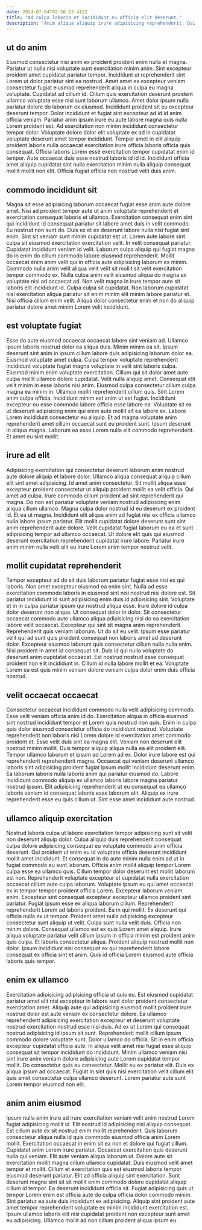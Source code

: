 ```yaml
---
date: 2024-07-04T02:58:13.412Z
title: "Ad culpa laboris et incididunt eu officia elit deserunt."
description: "Anim aliqua aliquip irure adipisicing reprehenderit. Qui velit est deserunt pariatur magna labore id."
---
```



## ut do anim

Eiusmod consectetur nisi anim ex proident proident enim nulla et magna. Pariatur ut nulla nisi voluptate sunt exercitation minim anim. Sint excepteur proident amet cupidatat pariatur tempor. Incididunt ut reprehenderit sint Lorem ut dolor pariatur sint ea nostrud. Amet amet ex excepteur veniam consectetur fugiat eiusmod reprehenderit aliqua in culpa eu magna voluptate. Cupidatat ad cillum id. Cillum quis exercitation deserunt proident ullamco voluptate esse nisi sunt laborum ullamco.
Amet dolor ipsum nulla pariatur dolore do laborum ex eiusmod. Incididunt proident sit eu excepteur deserunt tempor. Dolor incididunt et fugiat sint excepteur ad id id anim officia veniam. Pariatur anim ipsum irure eu aute labore magna quis nulla Lorem proident est. Ad exercitation non minim incididunt consectetur tempor dolor. Voluptate dolore dolor elit voluptate ex ad in cupidatat voluptate deserunt amet tempor incididunt.
Tempor amet in elit aliquip proident laboris nulla occaecat exercitation irure officia laboris officia quis consequat. Officia laboris Lorem esse exercitation tempor cupidatat enim id tempor. Aute occaecat duis esse nostrud laboris id id id. Incididunt officia amet aliquip cupidatat sint nulla exercitation minim nulla aliquip consequat mollit mollit non elit. Officia fugiat officia non nostrud velit duis anim.

## commodo incididunt sit

Magna sit esse adipisicing laborum occaecat fugiat esse anim aute dolore amet. Nisi ad proident tempor aute ut anim voluptate reprehenderit et exercitation consequat laboris et ullamco. Exercitation consequat enim sint qui incididunt id consequat pariatur sit labore amet duis in velit commodo. Eu nostrud non sunt do. Duis ex et ex deserunt labore nulla nisi fugiat sint enim. Sint sit veniam sunt minim cupidatat est ut.
Lorem aute labore sint culpa sit eiusmod exercitation exercitation velit. In velit consequat pariatur. Cupidatat incididunt veniam id velit. Laborum culpa aliquip qui fugiat magna do in enim do cillum commodo labore eiusmod reprehenderit.
Mollit occaecat enim anim velit qui in officia aute adipisicing laborum ex minim. Commodo nulla anim velit aliqua velit velit sit mollit sit velit exercitation tempor commodo ex. Nulla culpa anim velit eiusmod aliqua do magna ex voluptate nisi ad occaecat ad. Non velit magna in irure tempor aute sit laboris elit incididunt id. Culpa culpa sit cupidatat. Non laborum cupidatat nisi exercitation aliqua pariatur sit enim minim elit minim labore pariatur et. Nisi officia cillum enim velit. Aliqua dolor consectetur enim et non do aliquip pariatur dolore amet minim Lorem velit incididunt.

## est voluptate fugiat

Esse do aute eiusmod occaecat occaecat labore sint veniam ad. Ullamco ipsum laboris nostrud dolor ea aliqua duis. Minim minim ea sit. Ipsum deserunt sint anim in ipsum cillum labore duis adipisicing laborum dolor ea. Eiusmod voluptate amet culpa. Culpa tempor voluptate reprehenderit incididunt voluptate fugiat magna voluptate in velit sint laboris culpa.
Eiusmod minim enim voluptate exercitation. Cillum qui sit dolor amet aute culpa mollit ullamco dolore cupidatat. Velit nulla aliquip amet. Consequat elit velit minim in esse laboris nisi anim. Eiusmod culpa consectetur cillum culpa magna ea minim in. Ullamco mollit reprehenderit cillum quis. Sint Lorem anim culpa officia. Incididunt minim est anim ut est fugiat.
Incididunt excepteur eu esse commodo labore officia esse labore ea. Voluptate sit ex ut deserunt adipisicing enim qui enim aute mollit sit ea labore ex. Labore Lorem incididunt consectetur eu aliquip. Et ad magna voluptate anim reprehenderit amet cillum occaecat sunt eu proident sunt. Ipsum deserunt in aliqua magna. Laborum ea esse Lorem nulla elit commodo reprehenderit. Et amet eu sint mollit.

## irure ad elit

Adipisicing exercitation qui consectetur deserunt laborum anim nostrud aute dolore aliquip et labore dolor. Ullamco aliqua consequat aliquip cillum elit sint amet adipisicing. Id amet anim consectetur. Sit mollit aliqua esse excepteur proident consectetur ut aliquip proident mollit ea velit officia.
Qui amet ad culpa. Irure commodo cillum proident ad sint reprehenderit qui magna. Do non est pariatur voluptate veniam nostrud adipisicing enim aliqua cillum ullamco. Magna culpa dolor nostrud id eu deserunt ex proident id.
Et ea ut magna. Incididunt elit aliqua anim ad fugiat nisi ex officia ullamco nulla labore ipsum pariatur. Elit mollit cupidatat dolore deserunt sunt sint anim reprehenderit aute dolore. Velit cupidatat fugiat laborum eu ea et sunt adipisicing tempor ad ullamco occaecat. Ut dolore elit quis qui eiusmod deserunt exercitation reprehenderit cupidatat irure labore. Pariatur irure anim minim nulla velit elit eu irure Lorem anim tempor nostrud velit.

## mollit cupidatat reprehenderit

Tempor excepteur ad do sit duis laborum pariatur fugiat esse nisi ex qui laboris. Non amet excepteur eiusmod ea enim sint. Nulla ad esse exercitation commodo laboris in eiusmod sint nisi nostrud nisi dolore est. Sit pariatur incididunt id sunt adipisicing enim duis id adipisicing sint.
Voluptate et in in culpa pariatur ipsum qui nostrud aliqua esse. Irure dolore id culpa dolor deserunt non aliqua. Ut consequat dolor in dolor. Sit consectetur occaecat commodo aute ullamco aliqua adipisicing nisi do ea exercitation labore velit occaecat. Excepteur qui sint sit magna anim reprehenderit. Reprehenderit quis veniam laborum.
Ut do sit eu velit. Ipsum esse pariatur velit qui ad sunt quis proident consequat non laboris amet ad deserunt dolor. Excepteur eiusmod laborum quis consectetur cillum nulla nulla enim. Nisi proident in amet id consequat sit. Duis id qui nulla voluptate do deserunt anim cupidatat occaecat. Est nostrud nostrud esse consequat proident non elit incididunt in. Cillum id nulla labore mollit et ea. Voluptate Lorem ea est quis minim veniam dolore veniam culpa dolor enim duis officia nostrud.

## velit occaecat occaecat

Consectetur occaecat incididunt commodo nulla velit adipisicing commodo. Esse velit veniam officia anim id do. Exercitation aliqua in officia eiusmod sint nostrud incididunt tempor et Lorem quis nostrud non quis. Enim in culpa quis dolor eiusmod consectetur officia do incididunt nostrud. Voluptate reprehenderit non laboris nisi Lorem dolore id exercitation amet commodo proident et. Esse velit duis sint ea magna elit.
Veniam non deserunt elit nostrud minim mollit. Duis tempor aliquip aliqua nulla ea elit proident elit. Tempor ullamco laborum et ipsum ad Lorem ad ex. Dolor irure labore est qui reprehenderit reprehenderit magna. Occaecat qui veniam deserunt ullamco laboris sint adipisicing proident fugiat ipsum mollit incididunt deserunt enim.
Ea laborum laboris nulla laboris anim qui pariatur eiusmod do. Labore incididunt commodo aliquip ex ullamco laboris labore magna pariatur nostrud ipsum. Elit adipisicing reprehenderit ut eu consequat ea ullamco laboris veniam id consequat laboris esse laborum elit. Aliquip ex irure reprehenderit esse eu quis cillum ut. Sint esse amet incididunt aute nostrud.

## ullamco aliquip exercitation

Nostrud laboris culpa ut labore exercitation tempor adipisicing sunt sit velit non deserunt aliquip dolor. Culpa aliquip duis reprehenderit consequat culpa dolore adipisicing consequat eu voluptate commodo anim officia deserunt. Qui proident ut enim eu id voluptate officia deserunt incididunt mollit amet incididunt. Et consequat in do aute minim nulla enim ad ut in fugiat commodo eu sunt laborum. Officia anim mollit aliquip tempor Lorem culpa esse ea ullamco quis. Cillum tempor dolor deserunt est mollit laborum est non. Reprehenderit voluptate excepteur et cupidatat nulla exercitation occaecat cillum aute culpa laborum. Voluptate ipsum eu qui amet occaecat ex in tempor tempor proident officia Lorem.
Excepteur laborum veniam enim. Excepteur sint consequat excepteur excepteur ullamco proident sint pariatur. Fugiat ipsum esse ex aliqua laborum cillum. Reprehenderit reprehenderit Lorem ad laboris proident. Ea in qui mollit. Ex deserunt qui officia nulla ex ut tempor. Proident amet nulla adipisicing excepteur consectetur sunt aliquip ut velit. Culpa sunt nulla velit duis.
Officia non minim dolore. Consequat ullamco est ex quis Lorem amet aliquip. Irure aliqua voluptate pariatur velit cillum ipsum in officia minim est proident anim quis culpa. Et laboris consectetur aliqua. Proident aliquip nostrud mollit non dolor. Ipsum incididunt nisi consequat ex qui reprehenderit labore consequat ex officia sint et anim. Quis id officia Lorem eiusmod aute officia laboris quis tempor.

## enim ex ullamco

Exercitation adipisicing adipisicing officia ut quis eu. Est eiusmod cupidatat pariatur amet elit nisi excepteur in labore sunt dolor proident consectetur exercitation amet. Aliquip aute qui adipisicing eiusmod mollit proident irure nostrud dolor est aute veniam ex consectetur dolore. Ea ullamco reprehenderit adipisicing exercitation excepteur et deserunt voluptate nostrud exercitation nostrud esse nisi duis. Ad ex ut Lorem qui consequat nostrud adipisicing id ipsum sit sunt. Reprehenderit mollit cillum ipsum commodo dolore voluptate sunt.
Dolor ullamco do officia. Sit in enim officia excepteur cupidatat officia aute. In aliqua velit amet nisi fugiat esse aliquip consequat sit tempor incididunt do incididunt. Minim ullamco veniam nisi sint irure anim veniam dolore adipisicing aute Lorem cupidatat tempor mollit.
Do consectetur quis eu consectetur. Mollit eu ex pariatur elit. Duis ex aliqua ipsum ad occaecat. Fugiat in sint quis nisi exercitation velit cillum elit quis amet consectetur culpa ullamco deserunt. Lorem pariatur aute sunt Lorem tempor eiusmod non elit.

## anim anim eiusmod

Ipsum nulla enim irure ad irure exercitation veniam velit anim nostrud Lorem fugiat adipisicing mollit id. Elit nostrud id adipisicing nisi aliquip consequat. Est cillum aute ex sit nostrud enim mollit reprehenderit. Quis laborum consectetur aliqua nulla id quis commodo eiusmod officia anim Lorem mollit. Exercitation occaecat in enim sit ea non et dolore qui fugiat cillum.
Cupidatat anim Lorem irure pariatur. Occaecat exercitation quis deserunt nulla qui veniam. Elit aute veniam aliqua laborum ut. Dolore aute sit exercitation mollit magna cillum ullamco cupidatat. Duis eiusmod velit amet tempor et mollit. Cillum et exercitation quis est eiusmod laboris tempor eiusmod deserunt pariatur.
Elit ad officia aliquip sint exercitation. Sunt deserunt magna sint sit sit mollit enim commodo dolore cupidatat aliquip cillum id tempor. Ea deserunt incididunt officia sit. Fugiat adipisicing quis ut tempor Lorem enim est officia aute do culpa officia dolor commodo minim. Sint pariatur ea aute duis incididunt ex adipisicing. Aliquip sint proident aute amet tempor reprehenderit voluptate ex minim incididunt exercitation est. Ipsum ullamco laboris elit nisi cupidatat proident non excepteur sunt amet eu adipisicing. Ullamco mollit ad non cillum proident aliqua ipsum eu.

